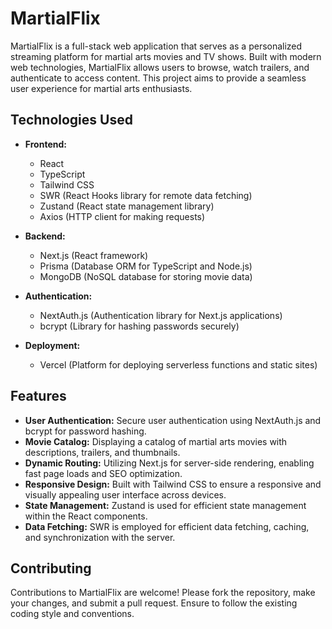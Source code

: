 # MartialFlix

MartialFlix is a full-stack web application that serves as a personalized streaming platform for martial arts movies and TV shows. Built with modern web technologies, MartialFlix allows users to browse, watch trailers, and authenticate to access content. This project aims to provide a seamless user experience for martial arts enthusiasts.

## Technologies Used

- **Frontend:**
  - React
  - TypeScript
  - Tailwind CSS
  - SWR (React Hooks library for remote data fetching)
  - Zustand (React state management library)
  - Axios (HTTP client for making requests)

- **Backend:**
  - Next.js (React framework)
  - Prisma (Database ORM for TypeScript and Node.js)
  - MongoDB (NoSQL database for storing movie data)

- **Authentication:**
  - NextAuth.js (Authentication library for Next.js applications)
  - bcrypt (Library for hashing passwords securely)

- **Deployment:**
  - Vercel (Platform for deploying serverless functions and static sites)

## Features

- **User Authentication:** Secure user authentication using NextAuth.js and bcrypt for password hashing.
- **Movie Catalog:** Displaying a catalog of martial arts movies with descriptions, trailers, and thumbnails.
- **Dynamic Routing:** Utilizing Next.js for server-side rendering, enabling fast page loads and SEO optimization.
- **Responsive Design:** Built with Tailwind CSS to ensure a responsive and visually appealing user interface across devices.
- **State Management:** Zustand is used for efficient state management within the React components.
- **Data Fetching:** SWR is employed for efficient data fetching, caching, and synchronization with the server.

## Contributing

Contributions to MartialFlix are welcome! Please fork the repository, make your changes, and submit a pull request. Ensure to follow the existing coding style and conventions.
